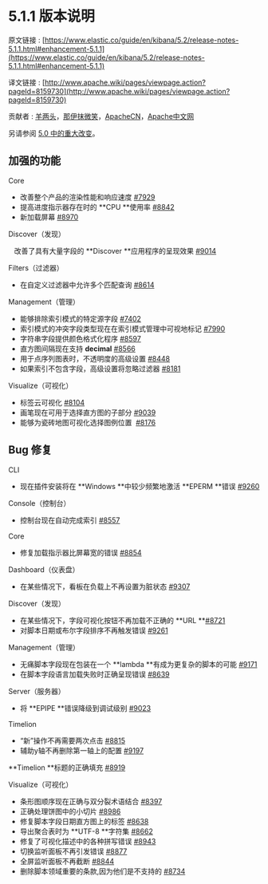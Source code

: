 # 5.1.1 版本说明

原文链接 : [https://www.elastic.co/guide/en/kibana/5.2/release-notes-5.1.1.html#enhancement-5.1.1](https://www.elastic.co/guide/en/kibana/5.2/release-notes-5.1.1.html#enhancement-5.1.1)

译文链接 : [http://www.apache.wiki/pages/viewpage.action?pageId=8159730](http://www.apache.wiki/pages/viewpage.action?pageId=8159730)

贡献者 : [羊两头](/display/~yangyang3)，[那伊抹微笑](/display/~wangyangting)，[ApacheCN](/display/~apachecn)，[Apache中文网](/display/~apachechina)

另请参阅 [5.0 中的重大改变](http://www.apache.wiki/pages/viewpage.action?pageId=8159462)。

## 加强的功能

Core

*   改善整个产品的渲染性能和响应速度 [#7929](https://github.com/elastic/kibana/pull/7929)
*   提高进度指示器存在时的 **CPU **使用率 [#8842](https://github.com/elastic/kibana/pull/8842)
*   新加载屏幕 [#8970](https://github.com/elastic/kibana/pull/8970)

Discover（发现）

   改善了具有大量字段的 **Discover **应用程序的呈现效果 [#9014](https://github.com/elastic/kibana/pull/9014)

Filters（过滤器）

*   在自定义过滤器中允许多个匹配查询 [#8614](https://github.com/elastic/kibana/pull/8614)

Management（管理）

*   能够排除索引模式的特定源字段 [#7402](https://github.com/elastic/kibana/pull/7402)
*   索引模式的冲突字段类型现在在索引模式管理中可视地标记 [#7990](https://github.com/elastic/kibana/pull/7990)
*   字符串字段提供颜色格式化程序 [#8597](https://github.com/elastic/kibana/pull/8597)
*   直方图间隔现在支持 **decimal** [#8566](https://github.com/elastic/kibana/pull/8566)
*   用于点序列图表时，不透明度的高级设置 [#8448](https://github.com/elastic/kibana/pull/8448)
*   如果索引不包含字段，高级设置将忽略过滤器 [#8181](https://github.com/elastic/kibana/pull/8181)

Visualize（可视化）

*   标签云可视化 [#8104](https://github.com/elastic/kibana/pull/8104)
*   画笔现在可用于选择直方图的子部分 [#9039](https://github.com/elastic/kibana/pull/9039)
*   能够为瓷砖地图可视化选择图例位置  [#8176](https://github.com/elastic/kibana/pull/8176)

## Bug 修复

CLI

*   现在插件安装将在 **Windows **中较少频繁地激活 **EPERM **错误 [#9260](https://github.com/elastic/kibana/pull/9260)

Console（控制台）

*   控制台现在自动完成索引 [#8557](https://github.com/elastic/kibana/pull/8557)

Core

*   修复加载指示器比屏幕宽的错误 [#8854](https://github.com/elastic/kibana/pull/8854)

Dashboard（仪表盘）

*   在某些情况下，看板在负载上不再设置为脏状态 [#9307](https://github.com/elastic/kibana/pull/9307)

Discover（发现）

*   在某些情况下，字段可视化按钮不再加载不正确的 **URL **[#8721](https://github.com/elastic/kibana/pull/8721)
*   对脚本日期或布尔字段排序不再触发错误 [#9261](https://github.com/elastic/kibana/pull/9261)

Management（管理）

*   无痛脚本字段现在包装在一个 **lambda **有成为更复杂的脚本的可能 [#9171](https://github.com/elastic/kibana/pull/9171)
*   在脚本字段语言加载失败时正确呈现错误 [#8639](https://github.com/elastic/kibana/pull/8639)

Server（服务器）

*   将 **EPIPE **错误降级到调试级别 [#9023](https://github.com/elastic/kibana/pull/9023)

Timelion

*   “新”操作不再需要两次点击 [#8815](https://github.com/elastic/kibana/pull/8815)
*   辅助y轴不再删除第一轴上的配置 [#9197](https://github.com/elastic/kibana/pull/9197)

**Timelion **标题的正确填充 [#8919](https://github.com/elastic/kibana/pull/8919)

Visualize（可视化）

*   条形图顺序现在正确与双分裂术语结合 [#8397](https://github.com/elastic/kibana/pull/8397)
*   正确处理饼图中的小切片 [#8986](https://github.com/elastic/kibana/pull/8986)
*   修复脚本字段日期直方图上的标签 [#8638](https://github.com/elastic/kibana/pull/8638)
*   导出聚合表时为 **UTF-8 **字符集 [#8662](https://github.com/elastic/kibana/pull/8662)
*   修复了可视化描述中的各种拼写错误 [#8943](https://github.com/elastic/kibana/pull/8943)
*   切换监听面板不再引发错误 [#8877](https://github.com/elastic/kibana/pull/8877)
*   全屏监听面板不再截断 [#8844](https://github.com/elastic/kibana/pull/8844)
*   删除脚本领域重要的条款,因为他们是不支持的 [#8734](https://github.com/elastic/kibana/pull/8734)